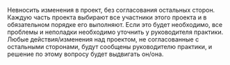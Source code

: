 Невносить изменения в проект, без согласования остальных сторон.
Каждую часть проекта выбирают все участники этого проекта и в обязательном порядке его выполняют.
Если это будет необходимо, все проблемы и неполадки необходимо уточнить у руководителя практики.
Любые действия/изменения над проектом, не согласованные с остальными сторонами, будут сообщены руководителю практики, и решение по этому вопросу будет выдвигать он/она.
